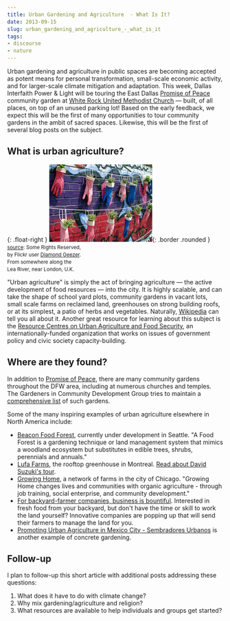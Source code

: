 ```yaml
---
title: Urban Gardening and Agriculture  - What Is It?
date: 2013-09-15
slug: urban_gardening_and_agriculture_-_what_is_it
tags:
- discourse
- nature
---
```


Urban gardening and agriculture in public spaces are becoming accepted as potent
means for personal transformation, small-scale economic activity, and for
larger-scale climate mitigation and adaptation. This week, Dallas Interfaith
Power &amp; Light will be touring the East Dallas [Promise of Peace](http://promiseofpeace.us) community garden at [White Rock United Methodist Church](http://www.wrumc.org/) &mdash;
built, of all places, on top of an unused parking lot! Based on the early
feedback, we expect this will be the first of many opportunities to tour
community gardens in the ambit of sacred spaces. Likewise, this will be the
first of several blog posts on the subject.

<!-- truncate -->

## What is urban agriculture?

{: .float-right }
![gloves turned into planters](/images/rubberGloveGarden.jpg){: .border .rounded }<br>
<small>[source](http://www.flickr.com/photos/36101699310@N01/4735756837/in/photolist-8dtZvX-9kJbkf-8e4zw3-kpGX1-dTMouP-bUSSUT-ccf7VN-bUSSHp-buAmhS-8Djyuz-8DnF4L-8DnFuu-4L3QwH-ar5jQe-6eK8FX-8t7mmx-6uVRHD-6v12pj-6v12t5-zw6Jz-5f83eW-8yuUf8-HMSAx-HMMSY-cj7eYm-cj7epw-cj7eFY-cj7ffy-6z87rG-dqn9GT-hLZt8-67tf2F-8dyYWg-85UhqQ-8VGhDH-6ufFkX-6xzFYq-7HCg9o-8peud9-4ZRhq4-7eGLDY-7eCRaK-7eCRj2-6uLybo-arKJ5a-s1Ewp-9WRVFv-9WUMK5-9WUN2d-9WRVtc-dNpkc3): Some Rights Reserved,<br>
by Flickr user [Diamond Geezer](http://www.flickr.com/photos/dgeezer/).<br>
From somewhere along the<br>
Lea River, near London, U.K.</small>

"Urban agriculture" is simply the act of bringing agriculture &mdash; the active
development of food resources &mdash; into the city. It is highly scalable, and
can take the shape of school yard plots, community gardens in vacant lots, small
scale farms on reclaimed land, greenhouses on strong building roofs, or at its
simplest, a patio of herbs and vegetables.  Naturally, [Wikipedia](http://en.wikipedia.org/wiki/Urban_agriculture) can tell you
all about it. Another  great resource for learning about this subject is the [Resource Centres on Urban Agriculture and Food
Security](http://www.ruaf.org), an internationally-funded organization that works on issues of
government policy and civic society capacity-building.

## Where are they found?

In addition to [Promise of Peace](http://promiseofpeace.us), there
are many community gardens throughout the DFW area, including at numerous
churches and temples. The Gardeners in Community Development Group tries to
maintain a [comprehensive list](http://www.gardendallas.org/Area%20Gardens2.htm) of
such gardens.

Some of the many inspiring examples of urban agriculture elsewhere in North
America include:

* [Beacon Food Forest](http://beaconfoodforest.weebly.com/), currently under development in Seattle. "A Food Forest is a gardening technique or land management system that mimics a woodland ecosystem but substitutes in edible trees, shrubs, perennials and annuals."
* [Lufa Farms](http://lufa.com/en/corporate.html), the rooftop greenhouse in Montreal. [Read about David Suzuki's tour](http://www.cbc.ca/natureofthings/music/suzuki-diaries-future-city-lufa-farms.html).
* [Growing Home](http://growinghomeinc.org/), a network of farms in the city of Chicago. "Growing Home changes lives and communities with organic agriculture - through job training, social enterprise, and community development."
* [For backyard-farmer companies, business is bountiful](http://articles.latimes.com/2010/may/02/business/la-fi-farmers-for-hire-20100502). Interested in fresh food from your backyard, but don't have the time or skill to work the land yourself? Innovative companies are popping up that will send their farmers to manage the land for you.
* [Promoting Urban Agriculture in Mexico City - Sembradores Urbanos](http://www.cityfarmer.info/2008/08/05/promoting-urban-agriculture-in-mexico-city-sembradores-urbanos/) is another example of concrete gardening.

## Follow-up

I plan to follow-up this short article with additional posts addressing these questions:

1. What does it have to do with climate change?
1. Why mix gardening/agriculture and religion?
1. What resources are available to help individuals and groups get started?

